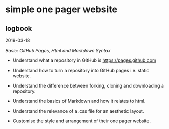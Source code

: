 # simple one pager website

## logbook

2019-03-18

*Basic: GitHub Pages, Html and Markdown Syntax*

* Understand what a repository in GitHub is
https://pages.github.com

* Understand how to turn a repository into GitHub pages i.e. static website.
* Understand the difference between forking, cloning and downloading a repository.
* Understand the basics of Markdown and how it relates to html.
* Understand the relevance of a .css file for an aesthetic layout.
* Customise the style and arrangement of their one pager website.
